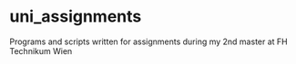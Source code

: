 # uni_assignments
Programs and scripts written for assignments during my 2nd master at FH Technikum Wien

